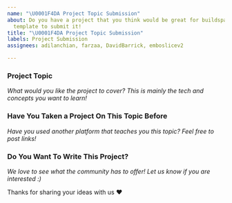```yaml
---
name: "\U0001F4DA Project Topic Submission"
about: Do you have a project that you think would be great for buildspace? Use this
  template to submit it!
title: "\U0001F4DA Project Topic Submission"
labels: Project Submission
assignees: adilanchian, farzaa, DavidBarrick, emboslicev2

---
```


### Project Topic
*What would you like the project to cover? This is mainly the tech and concepts you want to learn!*

### Have You Taken a Project On This Topic Before
*Have you used another platform that teaches you this topic? Feel free to post links!*

### Do You Want To Write This Project?
*We love to see what the community has to offer! Let us know if you are interested :)*

Thanks for sharing your ideas with us ❤️
